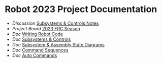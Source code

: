 # Robot 2023 Project Documentation

- _Discussion_ [Subsystems & Controls Notes](https://github.com/orgs/FRCTeam2992/discussions/1)
- _Project Board_ [2023 FRC Season](https://github.com/orgs/FRCTeam2992/projects/1)
- _Doc_ [Writing Robot Code](./writing_code.md)
- _Doc_ [Subsystems & Controls](./subsystems_controls.md)
- _Doc_ [Subsystem & Assembly State Diagrams](./state_diagrams.md)
- _Doc_ [Command Sequences](./command_sequences.md)
- _Doc_ [Auto Commands](./auto_commands.md)
